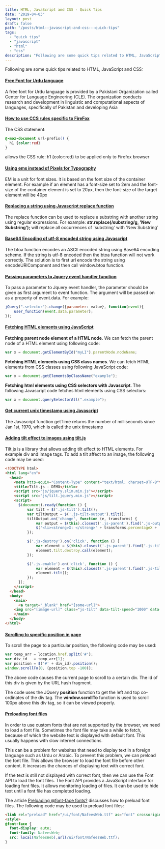 ```yaml
---
title: HTML, JavaScript and CSS - Quick Tips
date: "2019-04-03"
layout: post
draft: false
path: "/posts/html--javascript-and-css---quick-tips"
tags:
  - "quick tips"
  - "javascript"
  - "html"
  - "css"
description: "Following are some quick tips related to HTML, JavaScript and CSS:"
---
```


Following are some quick tips related to HTML, JavaScript and CSS:

#### [Free Font for Urdu language](http://www.cle.org.pk/software/localization/Fonts/nafeesWebNaskh.html)
A free font for Urdu language is provided by a Pakistani Organization called Center for Language Engineering (CLE). The organization conducts research and development in linguistic and computational aspects of languages, specifically of Pakistan and developing Asia

#### [How to use CCS rules specific to FireFox](http://stackoverflow.com/questions/952861/targeting-only-firefox-with-css)
The CSS statement:

```css
@-moz-document url-prefix() {
  h1 {color:red}
}
```

allows the CSS rule: h1 {color:red} to be applied only to Firefox browser

#### [Using ems instead of Pixels for Typography](https://www.w3schools.com/cssref/css_pxtoemconversion.asp)
EM is a unit for font sizes. It is based on the font size of the container element.
For example if an element has a font-size set to 2em and the font-size of the container element is set to 20px, then the font-size of the target element will be 40px

#### [Replacing a string using Javascript replace function](https://developer.mozilla.org/en-US/docs/Web/JavaScript/Reference/Global_Objects/String/replace)
The replace function can be used to replace a substring with another string using regular expressions.
For example: **str.replace(/substring/g, 'New Substring');** will replace all occurrences of 'substring' with 'New Substring'

#### [Base64 Encoding of utf-8 encoded string using Javascript](https://developer.mozilla.org/en-US/docs/Web/API/WindowBase64/Base64_encoding_and_decoding#The_.22Unicode_Problem.22)
The btoa function encodes an ASCII encoded string using Base64 encoding scheme. If the string is utf-8 encoded then the btoa function will not work correctly. The solution is to first url encode the string using encodeURIComponent and then call window.btoa function.

#### [Passing parameters to Jquery event handler function](http://stackoverflow.com/questions/4897368/how-to-use-a-function-that-takes-arguments-with-jquerys-change-method)
To pass a parameter to Jquery event handler, the parameter should be given as first argument to event function. The argument will be passed on as a property of event.data. For example:

```js
jQuery(".selector").change({parameter: value}, function(event){
    user_function(event.data.parameter);
});
```

#### [Fetching HTML elements using JavaScript](https://www.w3schools.com/jsref/prop_node_parentnode.asp)
**Fetching parent node element of a HTML node**. We can fetch the parent node of a HTML element using following code:
```js
var x = document.getElementById("myLI").parentNode.nodeName;
```
**Fetching HTML elements using CSS class names**. We can fetch HTML elements from CSS classes using following JavaScript code:
```js
var x = document.getElementsByClassName("example");
```
**Fetching html elements using CSS selectors with Javascript**. The following Javascript code fetches html elements using CSS selectors:
```js
var x = document.querySelectorAll(".example");
```

#### [Get current unix timestamp using Javascript](https://www.w3schools.com/jsref/jsref_gettime.asp)
The Javascript function getTime returns the number of milliseconds since Jan 1st, 1970, which is called the unix timestamp

#### [Adding tilt effect to images using tilt.js](http://gijsroge.github.io/tilt.js/)
Tilt.js is a library that allows adding tilt effect to HTML elements. For example div and image tags. To add a tilt affect to an image, the following code may be used:

```html
<!DOCTYPE html>
<html lang="en">
  <head>
    <meta http-equiv="Content-Type" content="text/html; charset=UTF-8">
    <title>Tilt.js - DEMO</title>
    <script src="js/jquery.slim.min.js"></script>
    <script src="js/tilt.jquery.min.js"></script>
    <script>
      $(document).ready(function () {
          var tilt = $('.js-tilt').tilt();
          var tiltOutput = $('.js-tilt-output').tilt();
          tiltOutput.on('change', function (e, transforms) {
              var output = $(this).closest('.js-parent').find('.js-output');
              $('<li><strong>X: </strong>' + transforms.percentageX + ' | <strong>Y: </strong>' + transforms.percentageY + '</li>').prependTo(output);
          });

          $('.js-destroy').on('click', function () {
              var element = $(this).closest('.js-parent').find('.js-tilt');
              element.tilt.destroy.call(element);
          });

          $('.js-enable').on('click', function () {
              var element = $(this).closest('.js-parent').find('.js-tilt');
              element.tilt();
          });
      });
    </script>
  </head>
  <body>
    <main>
      <a target="_blank" href="[some-url]">
	<img src="[image-url]" class="js-tilt" data-tilt-speed="1000" data-tilt-max="20" data-tilt-scale="1.2" data-tilt-perspective="250" width="961px"></a>
    </main>
  </body>
</html>
```

#### [Scrolling to specific position in page](https://www.w3schools.com/jsref/met_win_scrollto.asp)
To scroll the page to a particular position, the following code may be used:

```js
var temp_arr = location.href.split('#');
var div_id   = temp_arr[1];
var position = $('#' + div_id).position();
window.scrollTo(0, (position.top -100));
```

The above code causes the current page to scroll to a certain div. The id of this div is given by the URL hash fragment.

The code uses the JQuery **position** function to get the left and top co-ordinates of the div tag. The **window.scrollTo** function is used to scroll 100px above this div tag, so it can be viewed properly.

#### [Preloading font files](https://developers.google.com/web/fundamentals/performance/optimizing-content-efficiency/webfont-optimization#the_font_loading_api)

In order to use custom fonts that are not supported by the browser, we need to load a font file. Sometimes the font file may take a while to fetch, because of which the website text is displayed with default font. This usually happens with slow internet connections.

This can be a problem for websites that need to display text in a foreign language such as Urdu or Arabic. To prevent this problem, we can preload the font file. This allows the browser to load the font file before other content. It increases the chances of displaying text with correct font.

If the text is still not displayed with correct font, then we can use the Font API to load the font files. The Font API provides a JavaScript interface for loading font files. It allows monitoring loading of files. It can be used to hide text until a font file has completed loading.

The article [Preloading @font-face fonts?](https://stackoverflow.com/a/46830425) discusses how to preload font files. The following code may be used to preload font files:

```html
<link rel="preload" href="/ui/font/NafeesWeb.ttf" as="font" crossorigin="anonymous" />
<style>
@font-face {
  font-display: auto;
  font-family: NafeesWeb;
  src: local(NafeesWeb),url(/ui/font/NafeesWeb.ttf);
}
```
